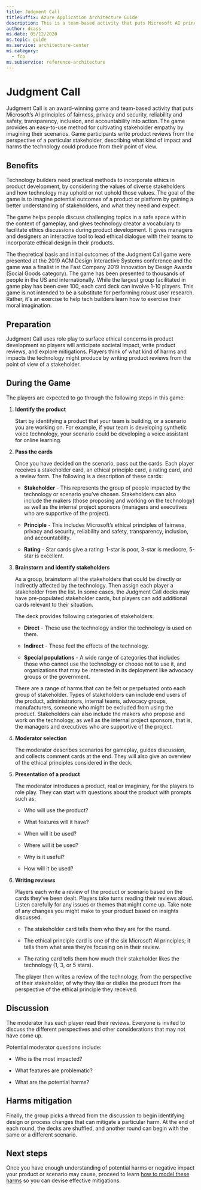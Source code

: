 ```yaml
---
title: Judgment Call
titleSuffix: Azure Application Architecture Guide
description: This is a team-based activity that puts Microsoft AI principles into action.
author: dcass
ms.date: 05/12/2020
ms.topic: guide
ms.service: architecture-center
ms.category:
  - fcp
ms.subservice: reference-architecture
---
```


# Judgment Call

Judgment Call is an award-winning game and team-based activity that puts Microsoft’s AI principles of fairness, privacy and security, reliability and safety, transparency, inclusion, and accountability into action. The game provides an easy-to-use method for cultivating stakeholder empathy by imagining their scenarios. Game participants write product reviews from the perspective of a particular stakeholder, describing what kind of impact and harms the technology could produce from their point of view.

## Benefits

Technology builders need practical methods to incorporate ethics in product development, by considering the values of diverse stakeholders and how technology may uphold or not uphold those values. The goal of the game is to imagine potential outcomes of a product or platform by gaining a better understanding of stakeholders, and what they need and expect.  

The game helps people discuss challenging topics in a safe space within the context of gameplay, and gives technology creator a vocabulary to facilitate ethics discussions during product development. It gives managers and designers an interactive tool to lead ethical dialogue with their teams to incorporate ethical design in their products.  

The theoretical basis and initial outcomes of the Judgment Call game were presented at the 2019 ACM Design Interactive Systems conference and the game was a finalist in the Fast Company 2019 Innovation by Design Awards (Social Goods category). The game has been presented to thousands of people in the US and internationally. While the largest group facilitated in game play has been over 100, each card deck can involve 1-10 players. This game is not intended to be a substitute for performing robust user research. Rather, it's an exercise to help tech builders learn how to exercise their moral imagination.

## Preparation

Judgment Call uses role play to surface ethical concerns in product development so players will anticipate societal impact, write product reviews, and explore mitigations. Players think of what kind of harms and impacts the technology might produce by writing product reviews from the point of view of a stakeholder.

## During the Game

The players are expected to go through the following steps in this game:

1. **Identify the product**
  
    Start by identifying a product that your team is building, or a scenario you are working on. For example, if your team is developing synthetic voice technology, your scenario could be developing a voice assistant for online learning.

1. **Pass the cards**
   
    Once you have decided on the scenario, pass out the cards. Each player receives a stakeholder card, an ethical principle card, a rating card, and a review form. The following is a description of these cards:

      - **Stakeholder** - This represents the group of people impacted by the technology or scenario you’ve chosen. Stakeholders can also include the makers (those proposing and working on the technology) as well as the internal project sponsors (managers and executives who are supportive of the project).

      - **Principle** - This includes Microsoft’s ethical principles of fairness, privacy and security, reliability and safety, transparency, inclusion, and accountability.

      - **Rating** - Star cards give a rating: 1-star is poor, 3-star is mediocre, 5-star is excellent.

1. **Brainstorm and identify stakeholders**
    
    As a group, brainstorm all the stakeholders that could be directly or indirectly affected by the technology. Then assign each player a stakeholder from the list. In some cases, the Judgment Call decks may have pre-populated stakeholder cards, but players can add additional cards relevant to their situation.

    The deck provides following categories of stakeholders:
      
      - **Direct** - These use the technology and/or the technology is used on them.
      
      - **Indirect** - These feel the effects of the technology.
      
      - **Special populations** - A wide range of categories that includes those who cannot use the technology or choose not to use it, and organizations that may be interested in its deployment like advocacy groups or the government.
      
    There are a range of harms that can be felt or perpetuated onto each group of stakeholder. Types of stakeholders can include end users of the product, administrators, internal teams, advocacy groups, manufacturers, someone who might be excluded from using the product. Stakeholders can also include the makers who propose and work on the technology, as well as the internal project sponsors, that is, the managers and executives who are supportive of the project.
 
1. **Moderator selection**
 
    The moderator describes scenarios for gameplay, guides discussion, and collects comment cards at the end. They will also give an overview of the ethical principles considered in the deck.

1. **Presentation of a product**

    The moderator introduces a product, real or imaginary, for the players to role play. They can start with questions about the product with prompts such as:
    
      - Who will use the product? 

      - What features will it have? 

      - When will it be used? 

      - Where will it be used? 

      - Why is it useful? 

      - How will it be used? 
      
 1. **Writing reviews**
 
    Players each write a review of the product or scenario based on the cards they’ve been dealt. Players take turns reading their reviews aloud. Listen carefully for any issues or themes that might come up. Take note of any changes you might make to your product based on insights discussed.
    
      - The stakeholder card tells them who they are for the round. 

      - The ethical principle card is one of the six Microsoft AI principles; it tells them what area they’re focusing on in their review. 

      - The rating card tells them how much their stakeholder likes the technology (1, 3, or 5 stars). 

    The player then writes a review of the technology, from the perspective of their stakeholder, of why they like or dislike the product from the perspective of the ethical principle they received. 

## Discussion

The moderator has each player read their reviews. Everyone is invited to discuss the different perspectives and other considerations that may not have come up.

Potential moderator questions include: 

- Who is the most impacted? 

- What features are problematic? 

- What are the potential harms? 

## Harms mitigation 

Finally, the group picks a thread from the discussion to begin identifying design or process changes that can mitigate a particular harm. At the end of each round, the decks are shuffled, and another round can begin with the same or a different scenario. 

## Next steps

Once you have enough understanding of potential harms or negative impact your product or scenario may cause, proceed to learn [how to model these harms](/harms-modeling/index.md) so you can devise effective mitigations.

